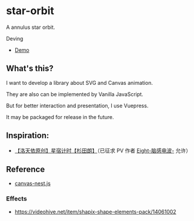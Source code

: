 # star-orbit

A annulus star orbit.

Deving

- [Demo](https://yunyoujun.github.io/star-orbit/)

## What's this?

I want to develop a library about SVG and Canvas animation.

They are also can be implemented by Vanilla JavaScript.

But for better interaction and presentation, I use Vuepress.

It may be packaged for release in the future.

## Inspiration:

- [【洛天依原创】星宿计时【杉田朗】](https://www.bilibili.com/video/av7036967)（已征求 PV 作者 [Eight-脑感电波-](https://weibo.com/aaapplemilk) 允许）

## Reference

- [canvas-nest.js](https://github.com/hustcc/canvas-nest.js)

### Effects

- <https://videohive.net/item/shapix-shape-elements-pack/14061002>
